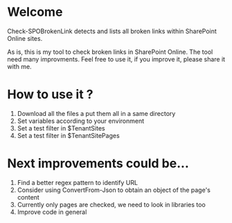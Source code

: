 # Welcome
Check-SPOBrokenLink detects and lists all broken links within SharePoint Online sites.

As is, this is my tool to check broken links in SharePoint Online. The tool need many improvments. Feel free to use it, if you improve it, please share it with me.

# How to use it ?
1. Download all the files a put them all in a same directory
2. Set variables according to your environment
3. Set a test filter in $TenantSites
4. Set a test filter in $TenantSitePages

# Next improvements could be...
1. Find a better regex pattern to identify URL
2. Consider using ConvertFrom-Json to obtain an object of the page's content
3. Currently only pages are checked, we need to look in libraries too
4. Improve code in general

